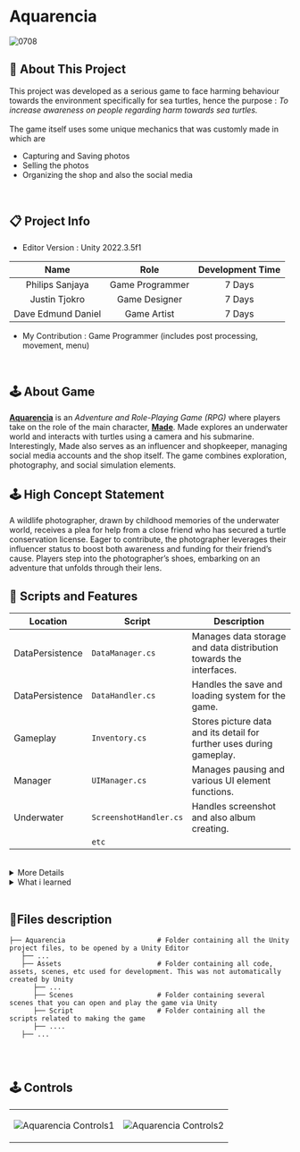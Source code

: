 <h1>Aquarencia</h1>

![0708](https://github.com/Gramonesk/Aquarencia/assets/154248035/a1bfb4f8-25b0-4f2d-b076-3702cf897b18)

## 🔴 About This Project
  This project was developed as a serious game to face harming behaviour towards the environment specifically for sea turtles, hence the purpose : *To increase awareness on people regarding harm towards sea turtles.* </br></br> The game itself uses some unique mechanics that was customly made in which are 
* Capturing and Saving photos
* Selling the photos
* Organizing the shop and also the social media
<br>

## 📋 Project Info 
* Editor Version : Unity 2022.3.5f1
  
|**Name**| **Role** | **Development Time** |
|:---:|:---:|:---:|
| Philips Sanjaya | Game Programmer | 7 Days |
| Justin Tjokro | Game Designer | 7 Days | 
| Dave Edmund Daniel| Game Artist | 7 Days |

* My Contribution : Game Programmer (includes post processing, movement, menu)
<br>

## 🕹️ About Game
<u><b>Aquarencia</b></u> is an <i>Adventure and Role-Playing Game (RPG)</i> where players take on the role of the main character, <u><b>Made</b></u>. Made explores an underwater world and interacts with turtles using a camera and his submarine. Interestingly, Made also serves as an influencer and shopkeeper, managing social media accounts and the shop itself. The game combines exploration, photography, and social simulation elements.
<br>

## 🕹️ High Concept Statement
A wildlife photographer, drawn by childhood memories of the underwater world, receives a plea for help from a close friend who has secured a turtle conservation license. Eager to contribute, the photographer leverages their influencer status to boost both awareness and funding for their friend’s cause. Players step into the photographer’s shoes, embarking on an adventure that unfolds through their lens.
<br>

## 📜 Scripts and Features

| Location |  Script       | Description                                                  |
|-----| ------- | ------------------------------------------------------------ |
|DataPersistence| `DataManager.cs` | Manages data storage and data distribution towards the interfaces. |
|DataPersistence| `DataHandler.cs` | Handles the save and loading system for the game. |
|Gameplay| `Inventory.cs` | Stores picture data and its detail for further uses during gameplay. |
|Manager| `UIManager.cs`  | Manages pausing and various UI element functions. |
|Underwater| `ScreenshotHandler.cs`  | Handles screenshot and also album creating. |
| | `etc`  | |
<br>

<details>
  <summary>More Details</summary>
  
1. **Data Persistence**
   - using JSON, filestream and furthermore using generics and interfaces to make it modular and appliable for all my other projects, this mechanics allows me to save data ex: string datas, pictures and more
   - using inventory system that retrieves data i saved either by singleton referencing or straight from loading the game so that the photo data can be used to sell and display what was taken before 
3. **Screen snapping and game resolution**
    - used for taking photos of the sea turtles and saving it, this also scales with the game resolution so that it wont break the game
4. **Design Patterns**
    - using an Invoker so gameplay feels robust especially when interacting with the pause menu or UI
5. **Navigation mesh**
    - using a navmesh to make the npc move and interact with the environment to make the gameplay feel more filled.
6. **URP POST-PROCESSING**
    -  Implimentation of post-processing effects in unity
    -  Lights 2D used for improved visual
7. **Object pooling**
   - using an object pooling to reduce memory buffer and also a large performance boost on the game
8. **State Machine Pattern**
   - using statemachine to control states pattern and reduce potential bug threats on the game.
</details>


<details>
  <summary>What i learned</summary>
  <br>
I learned a lot about profiling, optimizing and handling memory when it comes to making this project which was a personal interest for me. Throughout the process of making this project, i spend a lot of effort and gained experience in understanding on how to make my code a lot more flexible and enabled me to modify, extend it easily with new features needed.
</br></br>
 However, i also learned to adopt a more practical approach on making code that is necessary and refactor it later when needed to increase my efficiency on my making process
</details>

<br>

## 📂Files description

```
├── Aquarencia                       # Folder containing all the Unity project files, to be opened by a Unity Editor
   ├── ...
   ├── Assets                        # Folder containing all code, assets, scenes, etc used for development. This was not automatically created by Unity
      ├── ...
      ├── Scenes                     # Folder containing several scenes that you can open and play the game via Unity
      ├── Script                     # Folder containing all the scripts related to making the game
      ├── ....
   ├── ...
      
```
<br>

## 🕹️ Controls
<table width ="100%">
  <td> 
    
![Aquarencia Controls1](https://github.com/user-attachments/assets/63c78467-7f67-418b-8088-4257111cdd26)
    
  </td>
  <td> 
    
![Aquarencia Controls2](https://github.com/user-attachments/assets/e24c1d35-0a8d-4f6e-84d4-890c7d6552f7)
    
  </td>
</table>
